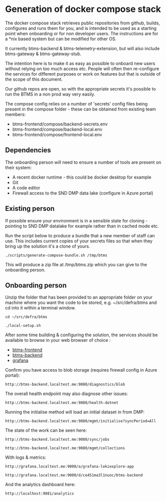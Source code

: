 # Generation of docker compose stack

The docker compose stack retrieves public repositories from github, builds, configures and runs them for you,
and is intended to be used as a starting point when onboarding or for non developer users. The instructions
are for a *nix based system but can be modified for other OS.

It currently btms-backend & btms-telemetry-extension, but will also include btms-gateway & btms-gateway-stub.

The intention here is to make it as easy as possible to onboard new users without relying
on too much access etc. People will often then re-configure the services for different purposes or work
on features but that is outside of the scope of this document.

Our github repos are open, so with the appropriate secrets it's possible to run the BTMS in a non prod
way very easily.

The compose config relies on a number of 'secrets' config files being present in the compose folder - these can be obtained from existing
team members:

- btms-frontend/compose/backend-secrets.env
- btms-frontend/compose/backend-local.env
- btms-frontend/compose/frontend-local.env

## Dependencies

The onboarding person will need to ensure a number of tools are present on their system:

- A recent docker runtime - this could be docker desktop for example
- Git
- A code editor
- Firewall access to the SND DMP data lake (configure in Azure portal)

## Existing person

If possible ensure your environment is in a sensible state for cloning - pointing to SND DMP datalake
for example rather than in cached mode etc.

Run the script below to produce a bundle that a new member of staff can use. This includes current copies
of your secrets files so that when they bring up the solution it's a clone of yours.

`./scripts/generate-compose-bundle.sh /tmp/btms`

This will produce a zip file at /tmp/btms.zip which you can give to the onboarding person.

## Onboarding person

Unzip the folder that has been provided to an appropriate folder on your machine where you
want the code to be stored, e.g. ~/src/defra/btms and cd into it within a terminal window.

`cd ~/src/defra/btms`

`./local-setup.sh`

After some time building & configuring the solution, the services should be available to browse
in your web browser of choice :

- [btms-frontend](http://btms-frontend.localtest.me:9081/)
- [btms-backend](http://btms-backend.localtest.me:9080/)
- [grafana](http://grafana.localtest.me:9000/)

Confirm you have access to blob storage (requires firewall config in Azure portal):

`http://btms-backend.localtest.me:9080/diagnostics/blob`

The overall health endpoint may also diagnose other issues:

`http://btms-backend.localtest.me:9080/health-dotnet`

Running the initialise method will load an initial dataset in from DMP:

`http://btms-backend.localtest.me:9080/mgmt/initialise?syncPeriod=All`

The state of the work can be seen here:

`http://btms-backend.localtest.me:9080/sync/jobs`

`http://btms-backend.localtest.me:9080/mgmt/collections`

With logs & metrics:

`http://grafana.localtest.me:9000/a/grafana-lokiexplore-app`

`http://grafana.localtest.me:9000/d/ce451ma3l1nuoc/btms-backend`

And the analytics dashboard here:

`http://localhost:9081/analytics`

